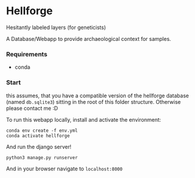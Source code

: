 # Hellforge #
Hesitantly labeled layers (for geneticists)

A Database/Webapp to provide archaeological context for samples.

### Requirements

- conda

### Start

this assumes, that you have a compatible version of the hellforge database (named `db.sqlite3`) sitting in the root of this folder structure. Otherwise please contact me :D

To run this webapp locally, install and activate the environment:

```
conda env create -f env.yml
conda activate hellforge
```

And run the django server!

```
python3 manage.py runserver
```

And in your browser navigate to `localhost:8000`







